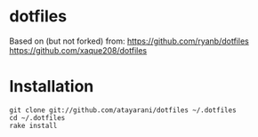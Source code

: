 dotfiles
========

Based on (but not forked) from:
https://github.com/ryanb/dotfiles
https://github.com/xaque208/dotfiles

Installation
=============
```terminal
git clone git://github.com/atayarani/dotfiles ~/.dotfiles
cd ~/.dotfiles
rake install
```
